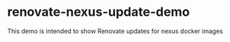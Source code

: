 # renovate-nexus-update-demo
This demo is intended to show Renovate updates for nexus docker images
